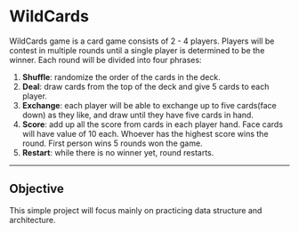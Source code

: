 # WildCards

WildCards game is a card game consists of 2 - 4 players. Players will be contest in multiple rounds until a single player is determined to be the winner. Each round will be divided into four phrases:
   1. **Shuffle**: randomize the order of the cards in the deck.
   2. **Deal**: draw cards from the top of the deck and give 5 cards to each player.
   3. **Exchange**: each player will be able to exchange up to five cards(face down) as they like, and draw until they have five cards in hand. 
   4. **Score**: add up all the score from cards in each player hand. Face cards will have value of 10 each. Whoever has the highest score wins the round. First person wins 5 rounds won the game. 
   5. **Restart**: while there is no winner yet, round restarts. 

___

## Objective

This simple project will focus mainly on practicing data structure and architecture. 
